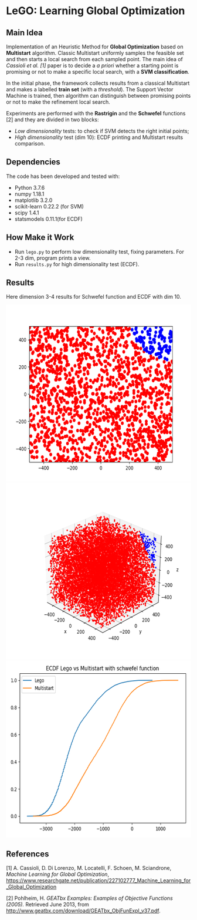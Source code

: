 # LeGO: Learning Global Optimization

## Main Idea
Implementation of an Heuristic Method for **Global Optimization** based on **Multistart** algorithm. Classic Multistart 
uniformly samples the feasible set and then starts a local search from each sampled point. The main idea of _Cassioli et 
al. [1]_ paper is to decide a _a priori_ whether a starting point is promising or not to make a specific local search, 
with a **SVM classification**.

In the initial phase, the framework collects results from a classical Multistart and makes a labelled **train set** 
(with a _threshold_). The Support Vector Machine is trained, then algorithm can distinguish between promising points or 
not to make the refinement local search.

Experiments are performed with the **Rastrigin** and the **Schwefel** functions [2] and they are divided in two blocks:

- _Low dimensionality_ tests: to check if SVM detects the right initial points;
- _High dimensionality_ test (dim 10): ECDF printing and Multistart results comparison.

## Dependencies
The code has been developed and tested with:
- Python 3.7.6
- numpy 1.18.1
- matplotlib 3.2.0
- scikit-learn 0.22.2 (for SVM)
- scipy 1.4.1
- statsmodels 0.11.1(for ECDF)

## How Make it Work

- Run `lego.py` to perform low dimensionality test, fixing parameters. For 2-3 dim, program prints a view.
- Run `results.py` for high dimensionality test (ECDF).

## Results

Here dimension 3-4 results for Schwefel function and ECDF with dim 10.

<div>
<p align="center">
<img src="images/schwefel3d.png" width=auto height=480px>
<img src="images/schwefel4d.png" width=auto height=480px>
<img src="images/ecdfschwefel.png" width=auto height=480px>
</p>
<div/>

## References

[1] A. Cassioli, D. Di Lorenzo, M. Locatelli, F. Schoen, M. Sciandrone, _Machine Learning for Global Optimization_, https://www.researchgate.net/publication/227102777_Machine_Learning_for_Global_Optimization

[2] Pohlheim, H. _GEATbx Examples: Examples of Objective Functions (2005)._ Retrieved June 2013, from http://www.geatbx.com/download/GEATbx_ObjFunExpl_v37.pdf.